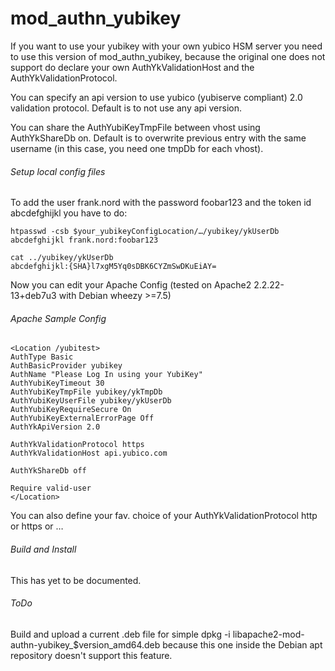 # mod_authn_yubikey

If you want to use your yubikey with your own yubico HSM server you need to use this version of mod_authn_yubikey, because the original one does not support do declare your own AuthYkValidationHost and the AuthYkValidationProtocol.

You can specify an api version to use yubico (yubiserve compliant) 2.0 validation protocol.
Default is to not use any api version.

You can share the AuthYubiKeyTmpFile between vhost using AuthYkShareDb on. Default is to overwrite previous entry with the same username (in this case, you need one tmpDb for each vhost).

###### Setup local config files
To add the user frank.nord with the password foobar123 and the token id abcdefghijkl you have to do:

```
htpasswd -csb $your_yubikeyConfigLocation/…/yubikey/ykUserDb abcdefghijkl frank.nord:foobar123
```

```
cat ../yubikey/ykUserDb
abcdefghijkl:{SHA}l7xgM5Yq0sDBK6CYZmSwDKuEiAY=
```

Now you can edit your Apache Config (tested on Apache2 2.2.22-13+deb7u3 with Debian wheezy >=7.5)

###### Apache Sample Config
```
<Location /yubitest>
AuthType Basic
AuthBasicProvider yubikey
AuthName "Please Log In using your YubiKey"
AuthYubiKeyTimeout 30
AuthYubiKeyTmpFile yubikey/ykTmpDb
AuthYubiKeyUserFile yubikey/ykUserDb
AuthYubiKeyRequireSecure On
AuthYubiKeyExternalErrorPage Off
AuthYkApiVersion 2.0

AuthYkValidationProtocol https
AuthYkValidationHost api.yubico.com

AuthYkShareDb off

Require valid-user
</Location>
```

You can also define your fav. choice of your AuthYkValidationProtocol http or https or … 

###### Build and Install
This has yet to be documented.

###### ToDo
Build and upload a current .deb file for simple dpkg -i libapache2-mod-authn-yubikey_$version_amd64.deb because this one inside the Debian apt repository doesn't support this feature.


